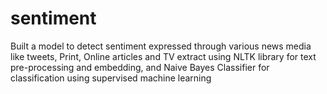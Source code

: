 # sentiment
Built a model to detect sentiment expressed through various news media like tweets, Print, Online articles and TV extract using NLTK library for text pre-processing and embedding, and Naive Bayes Classifier for classification using supervised machine learning
